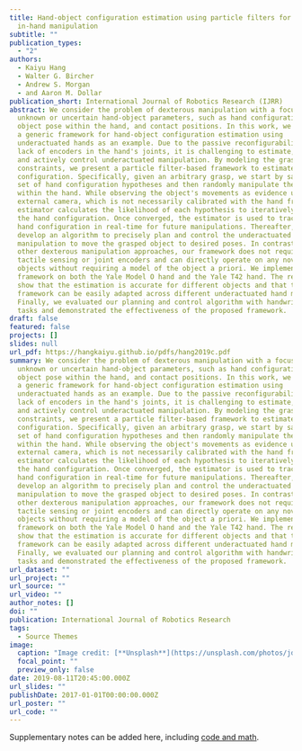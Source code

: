 ```yaml
---
title: Hand-object configuration estimation using particle filters for dexterous
  in-hand manipulation
subtitle: ""
publication_types:
  - "2"
authors:
  - Kaiyu Hang
  - Walter G. Bircher
  - Andrew S. Morgan
  - and Aaron M. Dollar
publication_short: International Journal of Robotics Research (IJRR)
abstract: We consider the problem of dexterous manipulation with a focus on
  unknown or uncertain hand-object parameters, such as hand configuration,
  object pose within the hand, and contact positions. In this work, we formulate
  a generic framework for hand-object configuration estimation using
  underactuated hands as an example. Due to the passive reconfigurability and
  lack of encoders in the hand's joints, it is challenging to estimate, plan,
  and actively control underactuated manipulation. By modeling the grasp
  constraints, we present a particle filter-based framework to estimate the hand
  configuration. Specifically, given an arbitrary grasp, we start by sampling a
  set of hand configuration hypotheses and then randomly manipulate the object
  within the hand. While observing the object's movements as evidence using an
  external camera, which is not necessarily calibrated with the hand frame, our
  estimator calculates the likelihood of each hypothesis to iteratively estimate
  the hand configuration. Once converged, the estimator is used to track the
  hand configuration in real-time for future manipulations. Thereafter, we
  develop an algorithm to precisely plan and control the underactuated
  manipulation to move the grasped object to desired poses. In contrast to most
  other dexterous manipulation approaches, our framework does not require any
  tactile sensing or joint encoders and can directly operate on any novel
  objects without requiring a model of the object a priori. We implemented our
  framework on both the Yale Model O hand and the Yale T42 hand. The results
  show that the estimation is accurate for different objects and that the
  framework can be easily adapted across different underactuated hand models.
  Finally, we evaluated our planning and control algorithm with handwriting
  tasks and demonstrated the effectiveness of the proposed framework.
draft: false
featured: false
projects: []
slides: null
url_pdf: https://hangkaiyu.github.io/pdfs/hang2019c.pdf
summary: We consider the problem of dexterous manipulation with a focus on
  unknown or uncertain hand-object parameters, such as hand configuration,
  object pose within the hand, and contact positions. In this work, we formulate
  a generic framework for hand-object configuration estimation using
  underactuated hands as an example. Due to the passive reconfigurability and
  lack of encoders in the hand's joints, it is challenging to estimate, plan,
  and actively control underactuated manipulation. By modeling the grasp
  constraints, we present a particle filter-based framework to estimate the hand
  configuration. Specifically, given an arbitrary grasp, we start by sampling a
  set of hand configuration hypotheses and then randomly manipulate the object
  within the hand. While observing the object's movements as evidence using an
  external camera, which is not necessarily calibrated with the hand frame, our
  estimator calculates the likelihood of each hypothesis to iteratively estimate
  the hand configuration. Once converged, the estimator is used to track the
  hand configuration in real-time for future manipulations. Thereafter, we
  develop an algorithm to precisely plan and control the underactuated
  manipulation to move the grasped object to desired poses. In contrast to most
  other dexterous manipulation approaches, our framework does not require any
  tactile sensing or joint encoders and can directly operate on any novel
  objects without requiring a model of the object a priori. We implemented our
  framework on both the Yale Model O hand and the Yale T42 hand. The results
  show that the estimation is accurate for different objects and that the
  framework can be easily adapted across different underactuated hand models.
  Finally, we evaluated our planning and control algorithm with handwriting
  tasks and demonstrated the effectiveness of the proposed framework.
url_dataset: ""
url_project: ""
url_source: ""
url_video: ""
author_notes: []
doi: ""
publication: International Journal of Robotics Research
tags:
  - Source Themes
image:
  caption: "Image credit: [**Unsplash**](https://unsplash.com/photos/jdD8gXaTZsc)"
  focal_point: ""
  preview_only: false
date: 2019-08-11T20:45:00.000Z
url_slides: ""
publishDate: 2017-01-01T00:00:00.000Z
url_poster: ""
url_code: ""
---
```


Supplementary notes can be added here, including [code and math](https://wowchemy.com/docs/content/writing-markdown-latex/).
